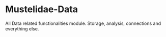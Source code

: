 # Mustelidae-Data
All Data related functionalities module. Storage, analysis, connections and everything else.
